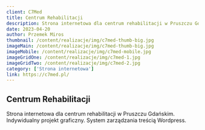 ```yaml
---
client: C7Med
title: Centrum Rehabilitacji
description: Strona internetowa dla centrum rehabilitacji w Pruszczu Gdańskim. Indywidualny projekt graficzny. System zarządzania treścią Wordpress.
date: 2023-04-20
author: Przemek Miros
thumbnail: /content/realizacje/img/c7med-thumb-big.jpg
imageMain: /content/realizacje/img/c7med-thumb-big.jpg
imageMobile: /content/realizacje/img/c7med-mobile.jpg
imageGridOne: /content/realizacje/img/c7med-1.jpg
imageGridTwo: /content/realizacje/img/c7med-2.jpg
category: ['Strona internetowa']
link: https://c7med.pl/
---
```


## Centrum Rehabilitacji

Strona internetowa dla centrum rehabilitacji w Pruszczu Gdańskim. Indywidualny projekt graficzny. System zarządzania treścią Wordpress.
